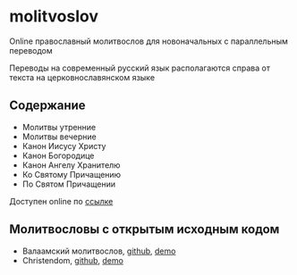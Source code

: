 # molitvoslov

Online православный молитвослов для новоначальных с параллельным переводом

Переводы на современный русский язык располагаются справа от
текста на церковнославянском языке

## Содержание
- Молитвы утренние
- Молитвы вечерние
- Канон Иисусу Христу
- Канон Богородице
- Канон Ангелу Хранителю
- Ко Святому Причащению
- По Святом Причащении

Доступен online по [ссылке](https://morozig.github.io/molitvoslov)

## Молитвословы с открытым исходным кодом
- Валаамский молитвослов,
  [github](https://github.com/vl-yaroslavtsev/valaam-prayers),
  [demo](https://valaam.ru/prayers.v2.f7/)
- Christendom,
  [github](https://github.com/brotherilia/christendom),
  [demo](http://christendom.menshikov.su/prayers.html)
